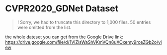  # CVPR2020_GDNet Dataset
 
 
 > ! Sorry, we had to truncate this directory to 1,000 files. 50 entries were omitted from the list.
 
 the whole dateset you can get from the Google Drive link: https://drive.google.com/file/d/1VIZisWaShVKmVQn8uXOxemy9rceZGb2o/view
